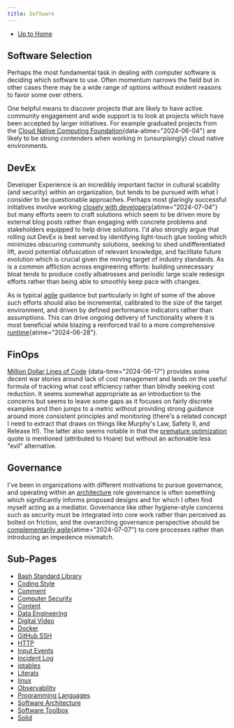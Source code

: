 ```yaml
---
title: Software
---
```


- [Up to Home](./)

## Software Selection

Perhaps the most fundamental task in dealing with computer software is deciding
which software to use. Often momentum narrows the field but in other
cases there may be a wide range of options without evident reasons to
favor some over others.

One helpful means to discover projects that are likely to have active community
engagement and wide support is to look at projects which have been accepted by
larger initiatives. For example graduated projects from the
[Cloud Native Computing Foundation](https://www.cncf.io/ "Cloud Native Computing Foundation"){data-atime="2024-06-04"}
are likely to be strong contenders when working in (unsurpisingly) cloud native environments.

## DevEx

Developer Experience is an incredibly important factor in cultural scability (and security) within an organization,
but tends to be pursued with what I consider to be questionable approaches. Perhaps most glaringly
successful initiatives involve working
[closely with developers](https://www.infoq.com/articles/virtual-panel-developer-experience-platform-engineering
"Delivering Great Developer Experiences with Platform Engineering - InfoQ"){atime="2024-07-04"}
but many efforts seem to craft solutions which seem to be driven more by external blog posts rather
than engaging with concrete problems and stakeholders equipped to help drive solutions. I'd also
strongly argue that rolling out DevEx is best served by identifying light-touch glue tooling which
minimizes obscuring community solutions, seeking to shed undifferentiated lift, avoid potential obfuscation
of relevant knowledge, and facilitate future evolution which is crucial given the moving target of
industry standards. As is a common affliction across engineering efforts: building unnecessary bloat tends to produce
costly albatrosses and periodic large scale redesign efforts rather than being able to smoothly keep pace
with changes.

As is typical [agile](agile) guidance but particularly in light of some of the above such efforts
should also be incremental, calibrated to the size of the target environment, and driven by
defined performance indicators rather than assumptions. This can drive ongoing delivery of
functionality where it is most beneficial while blazing a reinforced trail
to a more comprehensive
[runtime](https://www.infoq.com/articles/platform-runtime-engineering/ "Platform as a Runtime - the Next Step in Platform Engineering - InfoQ"){atime="2024-06-28"}.

## FinOps

[Million Dollar Lines of Code](https://www.infoq.com/articles/cost-optimization-engineering-perspective/
"Million Dollar Lines of Code - an Engineering Perspective on Cloud Cost Optimization - InfoQ")
{data-time="2024-06-17"} provides some decent war stories around
lack of cost management and lands on the useful formula of tracking what cost efficiency rather than
blindly seeking cost reduction. It seems somewhat appropriate as an introduction to the concerns but
seems to leave some gaps as it focuses on fairly discrete examples and then jumps to a metric
without providing strong guidance around more consistent principles and monitoring (there's a
related concept I need to extract that draws on things like Murphy's Law, Safety II, and Release It!).
The latter also seems notable in that the [premature optimization](premature_optimization)
quote is mentioned (attributed to Hoare) but without an actionable less "evil" alternative.</p>

## Governance

I've been in organizations with different motivations to pursue governance, and operating within
an [architecture](software_architecture) role governance is often something which significantly
informs proposed designs and for which I often find myself acting as a mediator.
Governance like other hygiene-style concerns such as security must be
integrated into core work rather than perceived as bolted on friction, and the overarching
governance perspective should be
[complementarily agile](https://www.infoq.com/podcasts/governance-for-reducing-complexity/ "Governance for Reducing Complexity - InfoQ"){atime="2024-07-07"}
to core processes rather than introducing an impedence mismatch.

## Sub-Pages

- [Bash Standard Library](bash_std)
- [Coding Style](coding_style)
- [Comment](comment)
- [Computer Security](computer_security)
- [Content](content)
- [Data Engineering](data_engineering)
- [Digital Video](digital_video)
- [Docker](docker)
- [GitHub SSH](github_ssh)
- [HTTP](http)
- [Input Events](input_events)
- [Incident Log](incident_log)
- [iptables](iptables)
- [Literals](literals)
- [linux](linux)
- [Observability](observability)
- [Programming Languages](programming_languages)
- [Software Architecture](software_architecture)
- [Software Toolbox](software_toolbox)
- [Solid](solid)
